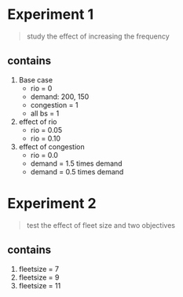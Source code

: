 # Experiment 1
> study the effect of increasing the frequency
## contains 
1. Base case 
    - rio =  0
    - demand: 200, 150
    - congestion = 1
    - all bs = 1
2. effect of rio 
    - rio = 0.05
    - rio = 0.10
3. effect of congestion 
    - rio = 0.0
    - demand = 1.5 times demand
    - demand = 0.5 times demand
# Experiment 2 
> test the effect of fleet size and two objectives
## contains 
1. fleetsize = 7
2. fleetsize = 9
3. fleetsize = 11


